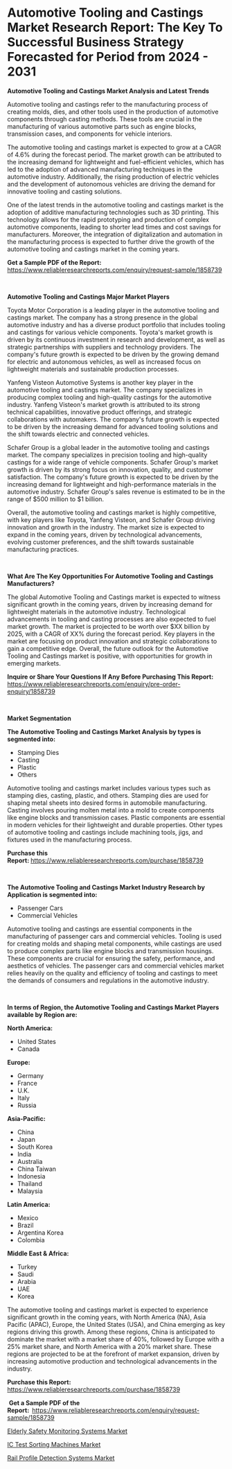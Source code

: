 <p><h1>Automotive Tooling and Castings Market Research Report: The Key To Successful Business Strategy Forecasted for Period from 2024 - 2031</h1></p><p><strong>Automotive Tooling and Castings Market Analysis and Latest Trends</strong></p>
<p><p>Automotive tooling and castings refer to the manufacturing process of creating molds, dies, and other tools used in the production of automotive components through casting methods. These tools are crucial in the manufacturing of various automotive parts such as engine blocks, transmission cases, and components for vehicle interiors.</p><p>The automotive tooling and castings market is expected to grow at a CAGR of 4.6% during the forecast period. The market growth can be attributed to the increasing demand for lightweight and fuel-efficient vehicles, which has led to the adoption of advanced manufacturing techniques in the automotive industry. Additionally, the rising production of electric vehicles and the development of autonomous vehicles are driving the demand for innovative tooling and casting solutions.</p><p>One of the latest trends in the automotive tooling and castings market is the adoption of additive manufacturing technologies such as 3D printing. This technology allows for the rapid prototyping and production of complex automotive components, leading to shorter lead times and cost savings for manufacturers. Moreover, the integration of digitalization and automation in the manufacturing process is expected to further drive the growth of the automotive tooling and castings market in the coming years.</p></p>
<p><strong>Get a Sample PDF of the Report:&nbsp;</strong> <a href="https://www.reliableresearchreports.com/enquiry/request-sample/1858739">https://www.reliableresearchreports.com/enquiry/request-sample/1858739</a></p>
<p>&nbsp;</p>
<p><strong>Automotive Tooling and Castings Major Market Players</strong></p>
<p><p>Toyota Motor Corporation is a leading player in the automotive tooling and castings market. The company has a strong presence in the global automotive industry and has a diverse product portfolio that includes tooling and castings for various vehicle components. Toyota's market growth is driven by its continuous investment in research and development, as well as strategic partnerships with suppliers and technology providers. The company's future growth is expected to be driven by the growing demand for electric and autonomous vehicles, as well as increased focus on lightweight materials and sustainable production processes.</p><p>Yanfeng Visteon Automotive Systems is another key player in the automotive tooling and castings market. The company specializes in producing complex tooling and high-quality castings for the automotive industry. Yanfeng Visteon's market growth is attributed to its strong technical capabilities, innovative product offerings, and strategic collaborations with automakers. The company's future growth is expected to be driven by the increasing demand for advanced tooling solutions and the shift towards electric and connected vehicles.</p><p>Schafer Group is a global leader in the automotive tooling and castings market. The company specializes in precision tooling and high-quality castings for a wide range of vehicle components. Schafer Group's market growth is driven by its strong focus on innovation, quality, and customer satisfaction. The company's future growth is expected to be driven by the increasing demand for lightweight and high-performance materials in the automotive industry. Schafer Group's sales revenue is estimated to be in the range of $500 million to $1 billion.</p><p>Overall, the automotive tooling and castings market is highly competitive, with key players like Toyota, Yanfeng Visteon, and Schafer Group driving innovation and growth in the industry. The market size is expected to expand in the coming years, driven by technological advancements, evolving customer preferences, and the shift towards sustainable manufacturing practices.</p></p>
<p>&nbsp;</p>
<p><strong>What Are The Key Opportunities For Automotive Tooling and Castings Manufacturers?</strong></p>
<p><p>The global Automotive Tooling and Castings market is expected to witness significant growth in the coming years, driven by increasing demand for lightweight materials in the automotive industry. Technological advancements in tooling and casting processes are also expected to fuel market growth. The market is projected to be worth over $XX billion by 2025, with a CAGR of XX% during the forecast period. Key players in the market are focusing on product innovation and strategic collaborations to gain a competitive edge. Overall, the future outlook for the Automotive Tooling and Castings market is positive, with opportunities for growth in emerging markets.</p></p>
<p><strong>Inquire or Share Your Questions If Any Before Purchasing This Report:</strong> <a href="https://www.reliableresearchreports.com/enquiry/pre-order-enquiry/1858739">https://www.reliableresearchreports.com/enquiry/pre-order-enquiry/1858739</a></p>
<p>&nbsp;</p>
<p><strong>Market Segmentation</strong></p>
<p><strong>The Automotive Tooling and Castings Market Analysis by types is segmented into:</strong></p>
<p><ul><li>Stamping Dies</li><li>Casting</li><li>Plastic</li><li>Others</li></ul></p>
<p><p>Automotive tooling and castings market includes various types such as stamping dies, casting, plastic, and others. Stamping dies are used for shaping metal sheets into desired forms in automobile manufacturing. Casting involves pouring molten metal into a mold to create components like engine blocks and transmission cases. Plastic components are essential in modern vehicles for their lightweight and durable properties. Other types of automotive tooling and castings include machining tools, jigs, and fixtures used in the manufacturing process.</p></p>
<p><strong>Purchase this Report:&nbsp;</strong><a href="https://www.reliableresearchreports.com/purchase/1858739">https://www.reliableresearchreports.com/purchase/1858739</a></p>
<p>&nbsp;</p>
<p><strong>The Automotive Tooling and Castings Market Industry Research by Application is segmented into:</strong></p>
<p><ul><li>Passenger Cars</li><li>Commercial Vehicles</li></ul></p>
<p><p>Automotive tooling and castings are essential components in the manufacturing of passenger cars and commercial vehicles. Tooling is used for creating molds and shaping metal components, while castings are used to produce complex parts like engine blocks and transmission housings. These components are crucial for ensuring the safety, performance, and aesthetics of vehicles. The passenger cars and commercial vehicles market relies heavily on the quality and efficiency of tooling and castings to meet the demands of consumers and regulations in the automotive industry.</p></p>
<p>&nbsp;</p>
<p><strong>In terms of Region, the Automotive Tooling and Castings Market Players available by Region are:</strong></p>
<p>
    <p> <strong> North America: </strong>
        <ul>
            <li>United States</li>
            <li>Canada</li>
        </ul>
        </p> 
    <p> <strong> Europe: </strong>
        <ul>
            <li>Germany</li>
            <li>France</li>
            <li>U.K.</li>
            <li>Italy</li>
            <li>Russia</li>
        </ul>
        </p> 
    <p> <strong> Asia-Pacific: </strong>
        <ul>
            <li>China</li>
            <li>Japan</li>
            <li>South Korea</li>
            <li>India</li>
            <li>Australia</li>
            <li>China Taiwan</li>
            <li>Indonesia</li>
            <li>Thailand</li>
            <li>Malaysia</li>
        </ul>
        </p> 
    <p> <strong> Latin America: </strong>
        <ul>
            <li>Mexico</li>
            <li>Brazil</li>
            <li>Argentina Korea</li>
            <li>Colombia</li>
        </ul>
        </p> 
    <p> <strong> Middle East & Africa: </strong>
        <ul>
            <li>Turkey</li>
            <li>Saudi</li>
            <li>Arabia</li>
            <li>UAE</li>
            <li>Korea</li>
        </ul>
    </p>
    </p>
<p><p>The automotive tooling and castings market is expected to experience significant growth in the coming years, with North America (NA), Asia Pacific (APAC), Europe, the United States (USA), and China emerging as key regions driving this growth. Among these regions, China is anticipated to dominate the market with a market share of 40%, followed by Europe with a 25% market share, and North America with a 20% market share. These regions are projected to be at the forefront of market expansion, driven by increasing automotive production and technological advancements in the industry.</p></p>
<p><strong>Purchase this Report: </strong><a href="https://www.reliableresearchreports.com/purchase/1858739">https://www.reliableresearchreports.com/purchase/1858739</a></p>
<p>&nbsp;<strong>Get a Sample PDF of the Report:&nbsp;&nbsp;</strong><a href="https://www.reliableresearchreports.com/enquiry/request-sample/1858739">https://www.reliableresearchreports.com/enquiry/request-sample/1858739</a></p>
<p><strong></strong></p>
<p><p><a href="https://view.publitas.com/reportprime-1/elderly-safety-monitoring-systems-market-size-evaluating-its-market-trends-growth-and-projections-2023-2030/">Elderly Safety Monitoring Systems Market</a></p><p><a href="https://view.publitas.com/reportprime-1/ic-test-sorting-machines-market-research-report-the-key-to-successful-business-strategy-forecasted-for-period-from-2023-2030/">IC Test Sorting Machines Market</a></p><p><a href="https://view.publitas.com/reportprime-1/rail-profile-detection-systems-market-offer-valuable-insights-into-market-size-market-share-market-trends-and-projections-spanning-from-2023-to-2030/">Rail Profile Detection Systems Market</a></p></p>